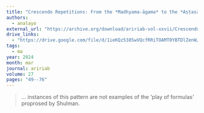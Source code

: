 ```yaml
---
title: "Crescendo Repetitions: From the *Madhyama-āgama* to the *Aṣṭasāhasrikā Prajñāpāramitā*"
authors:
  - analayo
external_url: "https://archive.org/download/aririab-vol-xxvii/Crescendo%20Repetitions.pdf"
drive_links:
  - "https://drive.google.com/file/d/1ieKQz538SwVQcfRRiTOAMT0YBTDlZenW/view?usp=drivesdk"
tags:
  - ma
year: 2024
month: mar
journal: aririab
volume: 27
pages: "49--76"
---
```


> ... instances of this pattern are not examples of the 'play of formulas' proprosed by Shulman.

